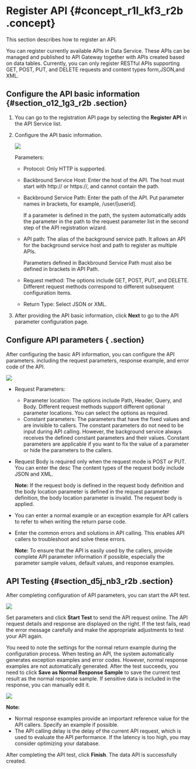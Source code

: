 # Register API {#concept_r1l_kf3_r2b .concept}

This section describes how to register an API.

You can register currently available APIs in Data Service. These APIs can be managed and published to API Gateway together with APIs created based on data tables. Currently, you can only register RESTful APIs supporting GET, POST, PUT, and DELETE requests and content types form,JSON,and XML.

## Configure the API basic information {#section_o12_1g3_r2b .section}

1.  You can go to the registration API page by selecting the **Register API** in the API Service list.
2.  Configure the API basic information.

    ![](http://static-aliyun-doc.oss-cn-hangzhou.aliyuncs.com/assets/img/16409/15390829658806_en-US.png)

    Parameters:

    -   Protocol: Only HTTP is supported.
    -   Backbround Service Host: Enter the host of the API. The host must start with http:// or https://, and cannot contain the path.
    -   Backbround Service Path: Enter the path of the API. Put parameter names in brackets, for example, /user/\[userid\].

        If a parameter is defined in the path, the system automatically adds the parameter in the path to the request parameter list in the second step of the API registration wizard.

    -   API path: The alias of the background service path. It allows an API for the background service host and path to register as multiple APIs.

        Parameters defined in Backbround Service Path must also be defined in brackets in API Path.

    -   Request method: The options include GET, POST, PUT, and DELETE. Different request methods correspond to different subsequent configuration items.
    -   Return Type: Select JSON or XML.
3.  After providing the API basic information, click **Next** to go to the API parameter configuration page.

## Configure API parameters { .section}

After configuring the basic API information, you can configure the API parameters. including the request parameters, response example, and error code of the API.

![](http://static-aliyun-doc.oss-cn-hangzhou.aliyuncs.com/assets/img/16409/15390829658807_en-US.png)

-   Request Parameters:
    -   Parameter location: The options include Path, Header, Query, and Body. Different request methods support different optional parameter locations. You can select the options as required.
    -   Constant parameters: The parameters that have the fixed values and are invisible to callers. The constant parameters do not need to be input during API calling. However, the background service always receives the defined constant parameters and their values. Constant parameters are applicable if you want to fix the value of a parameter or hide the parameters to the callers.
-   Request Body is required only when the request mode is POST or PUT. You can enter the desc The content types of the request body include JSON and XML.

    **Note:** If the request body is defined in the request body definition and the body location parameter is defined in the request parameter definition, the body location parameter is invalid. The request body is applied.

-   You can enter a normal example or an exception example for API callers to refer to when writing the return parse code.
-   Enter the common errors and solutions in API calling. This enables API callers to troubleshoot and solve these errors.

    **Note:** To ensure that the API is easily used by the callers, provide complete API parameter information if possible, especially the parameter sample values, default values, and response examples.


## API Testing {#section_d5j_nb3_r2b .section}

After completing configuration of API parameters, you can start the API test.

![](http://static-aliyun-doc.oss-cn-hangzhou.aliyuncs.com/assets/img/16407/15390829658797_en-US.png)

Set parameters and click **Start Test** to send the API request online. The API request details and response are displayed on the right. If the test fails, read the error message carefully and make the appropriate adjustments to test your API again.

You need to note the settings for the normal return example during the configuration process. When testing an API, the system automatically generates exception examples and error codes. However, normal response examples are not automatically generated. After the test succeeds, you need to click **Save as Normal Response Sample** to save the current test result as the normal response sample. If sensitive data is included in the response, you can manually edit it.

![](http://static-aliyun-doc.oss-cn-hangzhou.aliyuncs.com/assets/img/16407/15390829658799_en-US.png)

**Note:** 

-   Normal response examples provide an important reference value for the API callers. Specify an example if possible.
-   The API calling delay is the delay of the current API request, which is used to evaluate the API performance. If the latency is too high, you may consider optimizing your database.

After completing the API test, click **Finish**. The data API is successfully created.

